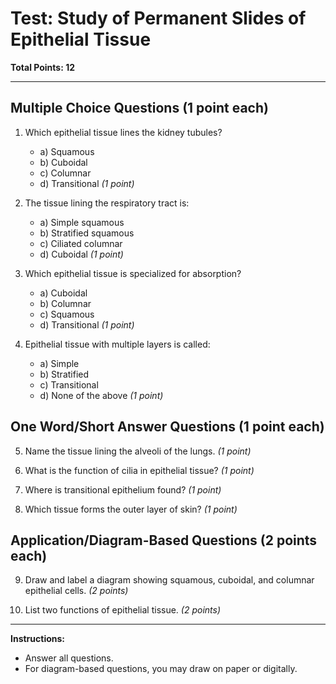 # Test: Study of Permanent Slides of Epithelial Tissue

**Total Points: 12**

---

## Multiple Choice Questions (1 point each)

1. Which epithelial tissue lines the kidney tubules?
    - a) Squamous
    - b) Cuboidal
    - c) Columnar
    - d) Transitional
    *(1 point)*

2. The tissue lining the respiratory tract is:
    - a) Simple squamous
    - b) Stratified squamous
    - c) Ciliated columnar
    - d) Cuboidal
    *(1 point)*

3. Which epithelial tissue is specialized for absorption?
    - a) Cuboidal
    - b) Columnar
    - c) Squamous
    - d) Transitional
    *(1 point)*

4. Epithelial tissue with multiple layers is called:
    - a) Simple
    - b) Stratified
    - c) Transitional
    - d) None of the above
    *(1 point)*

## One Word/Short Answer Questions (1 point each)

5. Name the tissue lining the alveoli of the lungs.
   *(1 point)*

6. What is the function of cilia in epithelial tissue?
   *(1 point)*

7. Where is transitional epithelium found?
   *(1 point)*

8. Which tissue forms the outer layer of skin?
   *(1 point)*

## Application/Diagram-Based Questions (2 points each)

9. Draw and label a diagram showing squamous, cuboidal, and columnar epithelial cells.
   *(2 points)*

10. List two functions of epithelial tissue.
   *(2 points)*

---

**Instructions:**
- Answer all questions.
- For diagram-based questions, you may draw on paper or digitally.